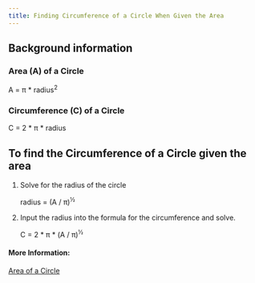 ```yaml
---
title: Finding Circumference of a Circle When Given the Area
---
```

## Background information

### Area (A) of a Circle

A = π * radius<sup>2</sup>

### Circumference (C) of a Circle

C = 2 * π * radius

## To find the Circumference of a Circle given the area

1. Solve for the radius of the circle

    radius = (A / π)<sup>½</sup>

2. Input the radius into the formula for the circumference and solve. 

    C = 2 * π * (A / π)<sup>½</sup>

#### More Information:

[Area of a Circle](https://guide.freecodecamp.org/mathematics/area-of-a-circle)


